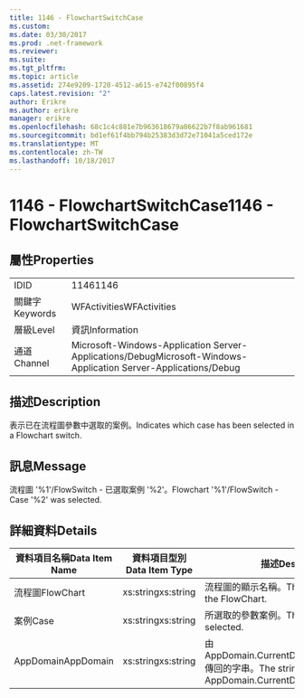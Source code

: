 ```yaml
---
title: 1146 - FlowchartSwitchCase
ms.custom: 
ms.date: 03/30/2017
ms.prod: .net-framework
ms.reviewer: 
ms.suite: 
ms.tgt_pltfrm: 
ms.topic: article
ms.assetid: 274e9209-1720-4512-a615-e742f00895f4
caps.latest.revision: "2"
author: Erikre
ms.author: erikre
manager: erikre
ms.openlocfilehash: 68c1c4c881e7b963618679a86622b7f8ab961681
ms.sourcegitcommit: bd1ef61f4bb794b25383d3d72e71041a5ced172e
ms.translationtype: MT
ms.contentlocale: zh-TW
ms.lasthandoff: 10/18/2017
---
```

# <a name="1146---flowchartswitchcase"></a><span data-ttu-id="be725-102">1146 - FlowchartSwitchCase</span><span class="sxs-lookup"><span data-stu-id="be725-102">1146 - FlowchartSwitchCase</span></span>
## <a name="properties"></a><span data-ttu-id="be725-103">屬性</span><span class="sxs-lookup"><span data-stu-id="be725-103">Properties</span></span>  
  
|||  
|-|-|  
|<span data-ttu-id="be725-104">ID</span><span class="sxs-lookup"><span data-stu-id="be725-104">ID</span></span>|<span data-ttu-id="be725-105">1146</span><span class="sxs-lookup"><span data-stu-id="be725-105">1146</span></span>|  
|<span data-ttu-id="be725-106">關鍵字</span><span class="sxs-lookup"><span data-stu-id="be725-106">Keywords</span></span>|<span data-ttu-id="be725-107">WFActivities</span><span class="sxs-lookup"><span data-stu-id="be725-107">WFActivities</span></span>|  
|<span data-ttu-id="be725-108">層級</span><span class="sxs-lookup"><span data-stu-id="be725-108">Level</span></span>|<span data-ttu-id="be725-109">資訊</span><span class="sxs-lookup"><span data-stu-id="be725-109">Information</span></span>|  
|<span data-ttu-id="be725-110">通道</span><span class="sxs-lookup"><span data-stu-id="be725-110">Channel</span></span>|<span data-ttu-id="be725-111">Microsoft-Windows-Application Server-Applications/Debug</span><span class="sxs-lookup"><span data-stu-id="be725-111">Microsoft-Windows-Application Server-Applications/Debug</span></span>|  
  
## <a name="description"></a><span data-ttu-id="be725-112">描述</span><span class="sxs-lookup"><span data-stu-id="be725-112">Description</span></span>  
 <span data-ttu-id="be725-113">表示已在流程圖參數中選取的案例。</span><span class="sxs-lookup"><span data-stu-id="be725-113">Indicates which case has been selected in a Flowchart switch.</span></span>  
  
## <a name="message"></a><span data-ttu-id="be725-114">訊息</span><span class="sxs-lookup"><span data-stu-id="be725-114">Message</span></span>  
 <span data-ttu-id="be725-115">流程圖 '%1'/FlowSwitch - 已選取案例 '%2'。</span><span class="sxs-lookup"><span data-stu-id="be725-115">Flowchart '%1'/FlowSwitch - Case '%2' was selected.</span></span>  
  
## <a name="details"></a><span data-ttu-id="be725-116">詳細資料</span><span class="sxs-lookup"><span data-stu-id="be725-116">Details</span></span>  
  
|<span data-ttu-id="be725-117">資料項目名稱</span><span class="sxs-lookup"><span data-stu-id="be725-117">Data Item Name</span></span>|<span data-ttu-id="be725-118">資料項目型別</span><span class="sxs-lookup"><span data-stu-id="be725-118">Data Item Type</span></span>|<span data-ttu-id="be725-119">描述</span><span class="sxs-lookup"><span data-stu-id="be725-119">Description</span></span>|  
|--------------------|--------------------|-----------------|  
|<span data-ttu-id="be725-120">流程圖</span><span class="sxs-lookup"><span data-stu-id="be725-120">FlowChart</span></span>|<span data-ttu-id="be725-121">xs:string</span><span class="sxs-lookup"><span data-stu-id="be725-121">xs:string</span></span>|<span data-ttu-id="be725-122">流程圖的顯示名稱。</span><span class="sxs-lookup"><span data-stu-id="be725-122">The display name of the FlowChart.</span></span>|  
|<span data-ttu-id="be725-123">案例</span><span class="sxs-lookup"><span data-stu-id="be725-123">Case</span></span>|<span data-ttu-id="be725-124">xs:string</span><span class="sxs-lookup"><span data-stu-id="be725-124">xs:string</span></span>|<span data-ttu-id="be725-125">所選取的參數案例。</span><span class="sxs-lookup"><span data-stu-id="be725-125">The switch case that selected.</span></span>|  
|<span data-ttu-id="be725-126">AppDomain</span><span class="sxs-lookup"><span data-stu-id="be725-126">AppDomain</span></span>|<span data-ttu-id="be725-127">xs:string</span><span class="sxs-lookup"><span data-stu-id="be725-127">xs:string</span></span>|<span data-ttu-id="be725-128">由 AppDomain.CurrentDomain.FriendlyName 傳回的字串。</span><span class="sxs-lookup"><span data-stu-id="be725-128">The string returned by AppDomain.CurrentDomain.FriendlyName.</span></span>|
